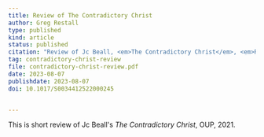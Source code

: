 ```yaml
---
title: Review of The Contradictory Christ
author: Greg Restall
type: published
kind: article
status: published
citation: "Review of Jc Beall, <em>The Contradictory Christ</em>, <em>Religious Studies</em>, 59, (2023), 556--559"
tag: contradictory-christ-review
file: contradictory-christ-review.pdf
date: 2023-08-07
publishdate: 2023-08-07
doi: 10.1017/S0034412522000245


---
```

This is short review of Jc Beall's <em>The Contradictory Christ</em>, OUP, 2021.   
